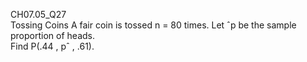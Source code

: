 CH07.05_Q27  
Tossing Coins A fair coin is tossed n = 80 times. Let ˆp be the sample proportion of heads.  
Find P(.44 , pˆ , .61).
